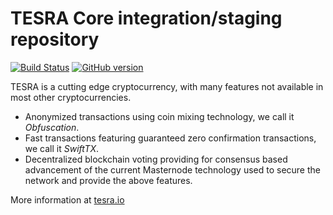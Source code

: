 TESRA Core integration/staging repository
=====================================

[![Build Status](https://travis-ci.org/TESRA-Project/TESRA.svg?branch=master)](https://travis-ci.org/TESRA-Project/TESRA) [![GitHub version](https://badge.fury.io/gh/TESRA-Project%2FTESRA.svg)](https://badge.fury.io/gh/TESRA-Project%2FTESRA)

TESRA is a cutting edge cryptocurrency, with many features not available in most other cryptocurrencies.
- Anonymized transactions using coin mixing technology, we call it _Obfuscation_.
- Fast transactions featuring guaranteed zero confirmation transactions, we call it _SwiftTX_.
- Decentralized blockchain voting providing for consensus based advancement of the current Masternode
  technology used to secure the network and provide the above features.

More information at [tesra.io](http://www.tesra.io)
